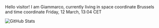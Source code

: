 Hello visitor! I am Giammarco, currently living in space coordinate Brussels and time coordinate Friday, 12 March, 13:04 CET

![GitHub Stats](https://github-readme-stats.vercel.app/api?username=grcasanova)
